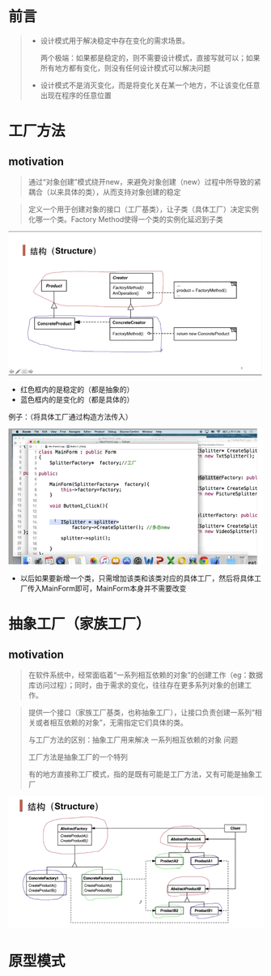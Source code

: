 # 前言

> - 设计模式用于解决稳定中存在变化的需求场景。
>
>   两个极端：如果都是稳定的，则不需要设计模式，直接写就可以；如果所有地方都有变化，则没有任何设计模式可以解决问题
>
> - 设计模式不是消灭变化，而是将变化关在某一个地方，不让该变化任意出现在程序的任意位置



# 工厂方法

## motivation

>  通过“对象创建”模式绕开new，来避免对象创建（new）过程中所导致的紧耦合（以来具体的类），从而支持对象创建的稳定



> 定义一个用于创建对象的接口（工厂基类），让子类（具体工厂）决定实例化哪一个类。Factory Method使得一个类的实例化延迟到子类

![2021-03-29_173634](0-创建模式.assets/2021-03-29_173634.png) 

- 红色框内的是稳定的（都是抽象的）
- 蓝色框内的是变化的（都是具体的）



例子：（将具体工厂通过构造方法传入）

![2021-03-29_172809](0-创建模式.assets/2021-03-29_172809-1617010658509.png) 

- 以后如果要新增一个类，只需增加该类和该类对应的具体工厂，然后将具体工厂传入MainForm即可，MainForm本身并不需要改变



# 抽象工厂（家族工厂）

## motivation

> 在软件系统中，经常面临着“一系列相互依赖的对象”的创建工作（eg：数据库访问过程）；同时，由于需求的变化，往往存在更多系列对象的创建工作。



> 提供一个接口（家族工厂基类，也称抽象工厂），让接口负责创建一系列“相关或者相互依赖的对象”，无需指定它们具体的类。
>
> 与工厂方法的区别：抽象工厂用来解决  一系列相互依赖的对象 问题
>
> 工厂方法是抽象工厂的一个特列
>
> 有的地方直接称工厂模式，指的是既有可能是工厂方法，又有可能是抽象工厂

![2021-03-29_181704](0-创建模式.assets/2021-03-29_181704.png) 





# 原型模式































